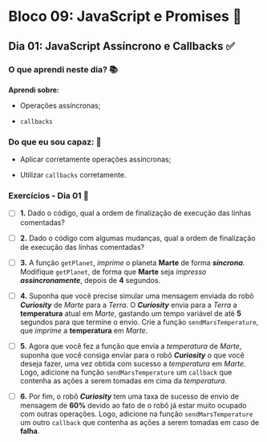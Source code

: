 # Bloco 09: JavaScript e Promises :page_with_curl:

## Dia 01: JavaScript Assíncrono e Callbacks :white_check_mark:

### O que aprendi neste dia? :books:

**Aprendi sobre:**

- Operações assíncronas;

- `callbacks`

### Do que eu sou capaz: :rocket:

- Aplicar corretamente operações assíncronas;

- Utilizar `callbacks` corretamente.

### Exercícios - Dia 01 :memo:



- [ ] **1.** Dado o código, qual a ordem de finalização de execução das linhas comentadas?

- [ ] **2.** Dado o código com algumas mudanças, qual a ordem de finalização de execução das linhas comentadas?

- [ ] **3.** A função `getPlanet`, _imprime_ o planeta **Marte** de forma **_síncrona_**. Modifique `getPlanet`, de forma que **Marte** seja _impresso_ **_assincronamente_**, depois de **4** segundos.

- [ ] **4.** Suponha que você precise simular uma mensagem enviada do robô **_Curiosity_** de _Marte_ para a _Terra_. O **_Curiosity_** envia para a _Terra_ a **temperatura** atual em _Marte_, gastando um tempo variável de até **5** segundos para que termine o envio. Crie a função `sendMarsTemperature`, que _imprime_ a **temperatura** em _Marte_.

- [ ] **5.** Agora que você fez a função que envia a _temperatura_ de _Marte_, suponha que você consiga enviar para o robô **_Curiosity_** o que você deseja fazer, uma vez obtida com sucesso a _temperatura_ em _Marte_. Logo, adicione na função `sendMarsTemperature` um `callback` que contenha as ações a serem tomadas em cima da _temperatura_.

- [ ] **6.** Por fim, o robô **_Curiosity_** tem uma taxa de sucesso de envio de mensagem de **60%** devido ao fato de o robô já estar muito ocupado com outras operações. Logo, adicione na função `sendMarsTemperature` um outro `callback` que contenha as ações a serem tomadas em caso de **falha**.
